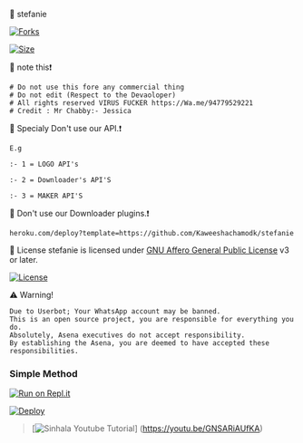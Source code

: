 🔴 stefanie 


[![Forks](https://img.shields.io/github/forks/Kaweeshachamodk/stefanie?style=flat-square&color=black)](https://github.com/Kaweeshachamodk/stefanie/fork)

[![Size](https://img.shields.io/github/repo-size/Kaweeshachamodk/stefanie?style=flat-square&color=black)](https://github.com/Kaweeshachamodk/stefanie/)   


🔴 note this❗

```Exclusively from VIRUS FUCKER Project 
# Do not use this fore any commercial thing
# Do not edit (Respect to the Devaoloper) 
# All rights reserved VIRUS FUCKER https://Wa.me/94779529221
# Credit : Mr Chabby:- Jessica
```
🔴 Specialy Don't use our API.❗

```E.g```

```:- 1 = LOGO API's```

```:- 2 = Downloader's API'S```

```:- 3 = MAKER API'S```

🔴 Don't use our Downloader plugins.❗


```heroku.com/deploy?template=https://github.com/Kaweeshachamodk/stefanie```


🔴 License
stefanie is licensed under [GNU Affero General Public License](https://www.gnu.org/licenses/agpl-3.0.en.html) v3 or later.

[![License](https://www.gnu.org/graphics/agplv3-155x51.png)](LICENSE)

 ⚠️ Warning! 
```
Due to Userbot; Your WhatsApp account may be banned.
This is an open source project, you are responsible for everything you do. 
Absolutely, Asena executives do not accept responsibility.
By establishing the Asena, you are deemed to have accepted these responsibilities.
```

### Simple Method
  
[![Run on Repl.it](https://repl.it/badge/github/quiec/stefanie)](https://replit.com/@Kaweeshachamodk/STEFANIE-BETA-NEW-6?v=1)

[![Deploy](https://www.herokucdn.com/deploy/button.svg)](https://heroku.com/deploy?template=https://github.com/Kaweeshachamodk/stefanie)
     </div>

> [![Sinhala Youtube Tutorial](https://telegra.ph/file/c32d74b7afc8ffe2e7fef.png)] (https://youtu.be/GNSARiAUfKA)
